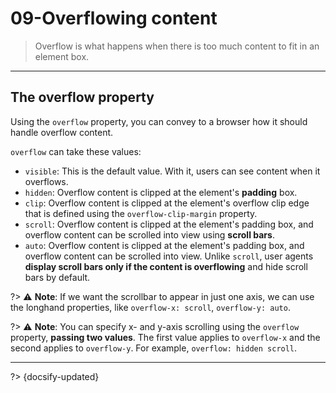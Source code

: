 # 09-Overflowing content

> Overflow is what happens when there is too much content to fit in an element box.

---

## The overflow property

Using the `overflow` property, you can convey to a browser how it should handle overflow content.

`overflow` can take these values:

- `visible`: This is the default value. With it, users can see content when it overflows.
- `hidden`: Overflow content is clipped at the element's **padding** box.
- `clip`: Overflow content is clipped at the element's overflow clip edge that is defined using the `overflow-clip-margin` property.
- `scroll`: Overflow content is clipped at the element's padding box, and overflow content can be scrolled into view using **scroll bars**.
- `auto`: Overflow content is clipped at the element's padding box, and overflow content can be scrolled into view. Unlike `scroll`, user agents **display scroll bars only if the content is overflowing** and hide scroll bars by default.

?> ⚠️ **Note**: If we want the scrollbar to appear in just one axis, we can use the longhand properties, like `overflow-x: scroll`, `overflow-y: auto`.

?> ⚠️ **Note**: You can specify x- and y-axis scrolling using the `overflow` property, **passing two values**. The first value applies to `overflow-x` and the second applies to `overflow-y`. For example, `overflow: hidden scroll`.



---

?> {docsify-updated}